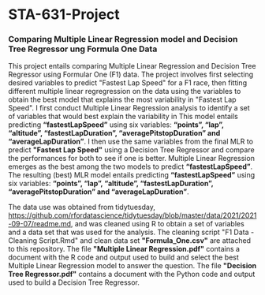 # STA-631-Project
### Comparing Multiple Linear Regression model and Decision Tree Regressor ung Formula One Data



This project entails comparing  Multiple Linear Regression and Decision Tree Regressor using Formular One (F1) data. The project involves first selecting desired variables to predict "Fastest Lap Speed" for a F1 race, then fitting different multiple linear regregression on the data using the variables to obtain the best model that explains the most variability in "Fastest Lap Speed". I first conduct Multiple Linear Regression analysis to identify a set of variables that would best explain the variability in This model entails predicting **“fastestLapSpeed”** using six variables: **“points”, “lap”, “altitude”, “fastestLapDuration”, “averagePitstopDuration” and “averageLapDuration”**. I then use the same variables from the final MLR to predict **"Fastest Lap Speed"** using a Decision Tree Regressor and compare the performances for both to see if one is better. Multiple Linear Regression emerges as the best among the two models to predict **“fastestLapSpeed”**. The resulting (best) MLR model entails predicting **“fastestLapSpeed”** using six variables: **“points”, “lap”, “altitude”, “fastestLapDuration”, “averagePitstopDuration” and “averageLapDuration”**.


The data use was obtained from tidytuesday, https://github.com/rfordatascience/tidytuesday/blob/master/data/2021/2021-09-07/readme.md, and was cleaned using R to obtain a set of variables and a data set that was used for the analysis. The cleaning script "F1 Data - Cleaning Script.Rmd" and clean data set **"Formula_One.csv"** are attached to this repository. The file **"Multiple Linear Regression.pdf"** contains a document with the R code and output used to build and select the best Multiple Linear Regression model to answer the question. The file **"Decision Tree Regressor.pdf"** contains a document with the Python code and output used to build a Decision Tree Regressor.
